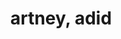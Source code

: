 ---
inv_num: 2019-054
add_credit:
url: 2019-054-artney-adid
title: artney, adid
year: '2019'
display_year: '2019'
medium: IQDemy Premium UV ink on IKEA LINNMON table tops
dims: '118 x 118 '
pitch:
ps:
live_url:
youtube:
related_code:
subheading:
download:
commission:
layout: things-i-made
---